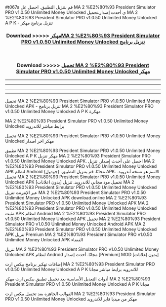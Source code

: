 #t067a قم بتنزيل التطبيق. احصل عل MA 2 %E2%80%93 President Simulator PRO v1.0.50 Unlimited Money Unlocked  ى أحدث إصدار.تحميل MA 2 %E2%80%93 President Simulator PRO v1.0.50 Unlimited Money Unlocked  A P K - تنزيل برنامج مهكر



<div align="center">
<h3>Download >>>>> <a href="https://ar-sites.web.app/?ar= MA 2 %E2%80%93 President Simulator PRO v1.0.50 Unlimited Money Unlocked ">مهكرMA 2 %E2%80%93 President Simulator PRO v1.0.50 Unlimited Money Unlocked  تنزيل برنامج</a></h3><br>

<h3>Download >>>>> <a href="https://ar-sites.web.app/?ar= MA 2 %E2%80%93 President Simulator PRO v1.0.50 Unlimited Money Unlocked ">تحميل MA 2 %E2%80%93 President Simulator PRO v1.0.50 Unlimited Money Unlocked  مهكر</a></h3>
</div>


----------------------------------------------------------

----------------------------------------------------------

----------------------------------------------------------

----------------------------------------------------------


تحميل MA 2 %E2%80%93 President Simulator PRO v1.0.50 Unlimited Money Unlocked  APK - تنزيل برنامج MA 2 %E2%80%93 President Simulator PRO v1.0.50 Unlimited Money Unlocked  A P K مهكرة

MA 2 %E2%80%93 President Simulator PRO v1.0.50 Unlimited Money Unlocked  برابط مباشر للاندرويد

تحميل MA 2 %E2%80%93 President Simulator PRO v1.0.50 Unlimited Money Unlocked  مهكر اخر اصدار

تطبيق MA 2 %E2%80%93 President Simulator PRO v1.0.50 Unlimited Money Unlocked  A P K مهكر
تنزيل MA 2 %E2%80%93 President Simulator PRO v1.0.50 Unlimited Money Unlocked  APK. احصل على أحدث إصدار.
تنزيل MA 2 %E2%80%93 President Simulator PRO v1.0.50 Unlimited Money Unlocked  APK لنظام Android مجانًا.
قم بتنزيل التطبيق. {جودول} APK. الاسم هو نسخة أندرويد.
تحميل MA 2 %E2%80%93 President Simulator PRO v1.0.50 Unlimited Money Unlocked  APK [بدون اعلانات]
تحميل مود مجاني للاندرويد.
تنزيل MA 2 %E2%80%93 President Simulator PRO v1.0.50 Unlimited Money Unlocked  عبر الإنترنت
تنزيل MA 2 %E2%80%93 President Simulator PRO v1.0.50 Unlimited Money Unlocked  APK
download.online MA 2 %E2%80%93 President Simulator PRO v1.0.50 Unlimited Money Unlocked  APK
MA 2 %E2%80%93 President Simulator PRO v1.0.50 Unlimited Money Unlocked  مثبت APK لنظام Android
MA 2 %E2%80%93 President Simulator PRO v1.0.50 Unlimited Money Unlocked  APK
تحميل MA 2 %E2%80%93 President Simulator PRO v1.0.50 Unlimited Money Unlocked  Android APK
MA 2 %E2%80%93 President Simulator PRO v1.0.50 Unlimited Money Unlocked  APK تنزيل Premium
MA 2 %E2%80%93 President Simulator PRO v1.0.50 Unlimited Money Unlocked  APK الفضاء

تنزيل MA 2 %E2%80%93 President Simulator PRO v1.0.50 Unlimited Money Unlocked  APK لنظام Android مجانًا. أحدث إصدار [Premium] MOD [بدون إعلانات]

إضافات تهكير برنامج بيكس ارت MA 2 %E2%80%93 President Simulator PRO v1.0.50 Unlimited Money Unlocked  A P K للاندرويد برابط مباشر مجانا

أدوات التعديل الأساسية بعد تحميل تطبيق بيكس ارت مهكر MA 2 %E2%80%93 President Simulator PRO v1.0.50 Unlimited Money Unlocked  A P K مجانا

القوالب الجاهزة بعد تحميل بيكس ارت MA 2 %E2%80%93 President Simulator PRO v1.0.50 Unlimited Money Unlocked  مهكر من ميديا فاير للاندرويد



